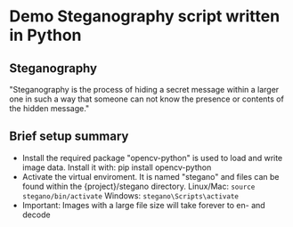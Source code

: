 # Demo Steganography script written in Python

## Steganography
"Steganography is the process of hiding a secret message within a larger one in such a way that someone can not know the presence or contents of the hidden message."

## Brief setup summary

- Install the required package
    "opencv-python" is used to load and write image data. Install it with:
    pip install opencv-python
- Activate the virtual enviroment. It is named "stegano" and files can be found within the {project}/stegano directory.
    Linux/Mac: `source stegano/bin/activate`
    Windows:   `stegano\Scripts\activate`
- Important: Images with a large file size will take forever to en- and decode
